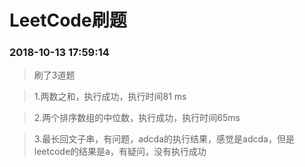 # LeetCode刷题

### 2018-10-13 17:59:14
> 刷了3道题


> 1.两数之和，执行成功，执行时间81 ms


> 2.两个排序数组的中位数，执行成功，执行时间65ms


> 3.最长回文子串，有问题，adcda的执行结果，感觉是adcda，但是leetcode的结果是a，有疑问，没有执行成功



